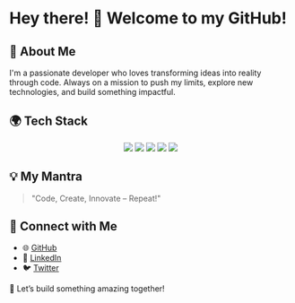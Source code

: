 # Hey there! 👋 Welcome to my GitHub!

## 🚀 About Me
I'm a passionate developer who loves transforming ideas into reality through code. Always on a mission to push my limits, explore new technologies, and build something impactful.

## 🌍 Tech Stack
<p align="center">
  <img src="https://img.shields.io/badge/Code-Python-blue?style=for-the-badge&logo=python&logoColor=white" />
  <img src="https://img.shields.io/badge/Framework-Django-green?style=for-the-badge&logo=django&logoColor=white" />
  <img src="https://img.shields.io/badge/Code-HTML5-orange?style=for-the-badge&logo=html5&logoColor=white" />
  <img src="https://img.shields.io/badge/Code-CSS3-blue?style=for-the-badge&logo=css3&logoColor=white" />
  <img src="https://img.shields.io/badge/OS-Linux-black?style=for-the-badge&logo=linux&logoColor=white" />
</p>

## 💡 My Mantra
> "Code, Create, Innovate – Repeat!"

## 🤝 Connect with Me
- 🌐 [GitHub](https://github.com/your-username)
- 💼 [LinkedIn](https://www.linkedin.com/in/your-profile)
- 🐦 [Twitter](https://twitter.com/your-handle)

🚀 Let’s build something amazing together!
